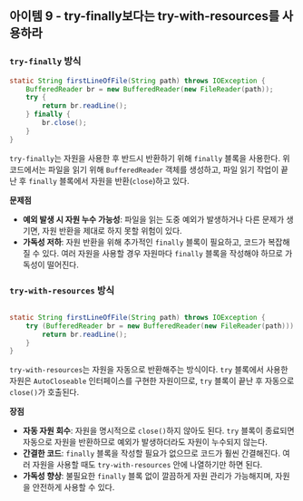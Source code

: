 ## 아이템 9 - try-finally보다는 try-with-resources를 사용하라

### `try-finally` 방식

```java
static String firstLineOfFile(String path) throws IOException {
    BufferedReader br = new BufferedReader(new FileReader(path));
    try {
        return br.readLine();
    } finally {
        br.close();
    }
}

```

`try-finally`는 자원을 사용한 후 반드시 반환하기 위해 `finally` 블록을 사용한다. 위 코드에서는 파일을 읽기 위해 `BufferedReader` 객체를 생성하고, 파일 읽기 작업이 끝난 후 `finally` 블록에서 자원을 반환(`close`)하고 있다.

**문제점**

- **예외 발생 시 자원 누수 가능성**: 파일을 읽는 도중 예외가 발생하거나 다른 문제가 생기면, 자원 반환을 제대로 하지 못할 위험이 있다.
- **가독성 저하**: 자원 반환을 위해 추가적인 `finally` 블록이 필요하고, 코드가 복잡해질 수 있다. 여러 자원을 사용할 경우 자원마다 `finally` 블록을 작성해야 하므로 가독성이 떨어진다.

### `try-with-resources` 방식

```java

static String firstLineOfFile(String path) throws IOException {
    try (BufferedReader br = new BufferedReader(new FileReader(path))) {
        return br.readLine();
    }
}

```

`try-with-resources`는 자원을 자동으로 반환해주는 방식이다. `try` 블록에서 사용한 자원은 `AutoCloseable` 인터페이스를 구현한 자원이므로, `try` 블록이 끝난 후 자동으로 `close()`가 호출된다.

**장점**

- **자동 자원 회수**: 자원을 명시적으로 `close()`하지 않아도 된다. `try` 블록이 종료되면 자동으로 자원을 반환하므로 예외가 발생하더라도 자원이 누수되지 않는다.
- **간결한 코드**: `finally` 블록을 작성할 필요가 없으므로 코드가 훨씬 간결해진다. 여러 자원을 사용할 때도 `try-with-resources` 안에 나열하기만 하면 된다.
- **가독성 향상**: 불필요한 `finally` 블록 없이 깔끔하게 자원 관리가 가능해지며, 자원을 안전하게 사용할 수 있다.
